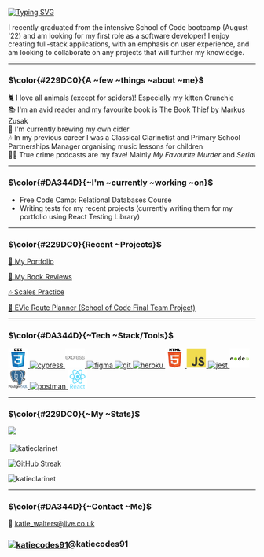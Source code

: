 <a href="https://git.io/typing-svg"><img src="https://readme-typing-svg.demolab.com?font=Fira+Code&size=25&&pause=1000&color=DA344D&background=B6FF6A00&width=435&lines=Hello%2C+I'm+Katie!" alt="Typing SVG" /></a>

I recently graduated from the intensive School of Code bootcamp (August '22) and am looking for my first role as a software developer!
I enjoy creating full-stack applications, with an emphasis on user experience, and am looking to collaborate on any projects that will further my knowledge.

<hr>

### $\color{#229DC0}{A ~few ~things ~about ~me}$   

🐈 I love all animals (except for spiders)! Especially my kitten Crunchie <br>
📚 I'm an avid reader and my favourite book is The Book Thief by Markus Zusak <br>
🍎 I'm currently brewing my own cider <br>
🎶 In my previous career I was a Classical Clarinetist and Primary School Partnerships Manager organising music lessons for children <br>
🕵️‍♀️ True crime podcasts are my fave! Mainly *My Favourite Murder* and *Serial* <br>
<hr>  

### $\color{#DA344D}{~I'm ~currently ~working ~on}$ 
- Free Code Camp: Relational Databases Course <br>
- Writing tests for my recent projects (currently writing them for my portfolio using React Testing Library)
<hr>


### $\color{#229DC0}{Recent ~Projects}$     

[🌻 My Portfolio](https://github.com/KatieClarinet/KatieWaltersPortfolio)

[📘 My Book Reviews](https://github.com/KatieClarinet/BookReviews_FrontEnd)<br>     

[🎶 Scales Practice](https://github.com/KatieClarinet/MusicalScales_FrontEnd)      

[🚙 EVie Route Planner (School of Code Final Team Project)](https://github.com/SchoolOfCode/final-project_front-end-evie)

<hr>
   

### $\color{#DA344D}{~Tech ~Stack/Tools}$
<p align="left"> <a href="https://www.w3schools.com/css/" target="_blank" rel="noreferrer"> <img src="https://raw.githubusercontent.com/devicons/devicon/master/icons/css3/css3-original-wordmark.svg" alt="css3" width="40" height="40"/> </a> <a href="https://www.cypress.io" target="_blank" rel="noreferrer"> <img src="https://raw.githubusercontent.com/simple-icons/simple-icons/6e46ec1fc23b60c8fd0d2f2ff46db82e16dbd75f/icons/cypress.svg" alt="cypress" width="40" height="40"/> </a> <a href="https://expressjs.com" target="_blank" rel="noreferrer"> <img src="https://raw.githubusercontent.com/devicons/devicon/master/icons/express/express-original-wordmark.svg" alt="express" width="40" height="40"/> </a> <a href="https://www.figma.com/" target="_blank" rel="noreferrer"> <img src="https://www.vectorlogo.zone/logos/figma/figma-icon.svg" alt="figma" width="40" height="40"/> </a> <a href="https://git-scm.com/" target="_blank" rel="noreferrer"> <img src="https://www.vectorlogo.zone/logos/git-scm/git-scm-icon.svg" alt="git" width="40" height="40"/> </a> <a href="https://heroku.com" target="_blank" rel="noreferrer"> <img src="https://www.vectorlogo.zone/logos/heroku/heroku-icon.svg" alt="heroku" width="40" height="40"/> </a> <a href="https://www.w3.org/html/" target="_blank" rel="noreferrer"> <img src="https://raw.githubusercontent.com/devicons/devicon/master/icons/html5/html5-original-wordmark.svg" alt="html5" width="40" height="40"/> </a> <a href="https://developer.mozilla.org/en-US/docs/Web/JavaScript" target="_blank" rel="noreferrer"> <img src="https://raw.githubusercontent.com/devicons/devicon/master/icons/javascript/javascript-original.svg" alt="javascript" width="40" height="40"/> </a> <a href="https://jestjs.io" target="_blank" rel="noreferrer"> <img src="https://www.vectorlogo.zone/logos/jestjsio/jestjsio-icon.svg" alt="jest" width="40" height="40"/> </a> <a href="https://nodejs.org" target="_blank" rel="noreferrer"> <img src="https://raw.githubusercontent.com/devicons/devicon/master/icons/nodejs/nodejs-original-wordmark.svg" alt="nodejs" width="40" height="40"/> </a> <a href="https://www.postgresql.org" target="_blank" rel="noreferrer"> <img src="https://raw.githubusercontent.com/devicons/devicon/master/icons/postgresql/postgresql-original-wordmark.svg" alt="postgresql" width="40" height="40"/> </a> <a href="https://postman.com" target="_blank" rel="noreferrer"> <img src="https://www.vectorlogo.zone/logos/getpostman/getpostman-icon.svg" alt="postman" width="40" height="40"/> </a> <a href="https://reactjs.org/" target="_blank" rel="noreferrer"> <img src="https://raw.githubusercontent.com/devicons/devicon/master/icons/react/react-original-wordmark.svg" alt="react" width="40" height="40"/> </a> </p>

<hr>    

### $\color{#229DC0}{~My ~Stats}$
<img src="https://www.codewars.com/users/KatieClarinet/badges/large" />
<p>&nbsp;<img align="center" src="https://github-readme-stats.vercel.app/api?username=katieclarinet&show_icons=true&locale=en" alt="katieclarinet" /></p>


[![GitHub Streak](https://streak-stats.demolab.com/?user=KatieClarinet)](https://git.io/streak-stats)



<p align="left"> <img src="https://komarev.com/ghpvc/?username=katieclarinet&label=Profile%20views&color=0e75b6&style=flat" alt="katieclarinet" /> </p>

<!-- <p align="left"> <a href="https://github.com/ryo-ma/github-profile-trophy"><img src="https://github-profile-trophy.vercel.app/?username=katieclarinet" alt="katieclarinet" /></a> </p> -->

<hr>
     
     
### $\color{#DA344D}{~Contact ~Me}$
📧 katie_walters@live.co.uk
<h3>
<a href="https://twitter.com/katiecodes91" target="blank"><img align="center" src="https://raw.githubusercontent.com/rahuldkjain/github-profile-readme-generator/master/src/images/icons/Social/twitter.svg" alt="katiecodes91" height="30" width="40" /></a>@katiecodes91
</h3>

